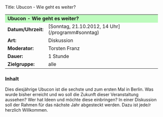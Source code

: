 Title: Ubucon - Wie geht es weiter?

<table border="0" cellpadding="3" cellspacing="0" width="100%">
<tr>
<td colspan="3" style="font-weight: bold; background-color: #bdfbbd;">
Ubucon - Wie geht es weiter?

</td>
</tr>
<tr>
<td style="font-weight: bold;">
Datum/Uhrzeit:

</td>
<td>
[Sonntag, 21.10.2012, 14 Uhr](/programm#sonntag)

</td>
</tr>
<tr>
<td style="font-weight: bold;">
Art:

</td>
<td>
Diskussion

</td>
</tr>
<tr>
<td style="font-weight: bold;">
Moderator:

</td>
<td>
Torsten Franz

</td>
</tr>
<tr>
<td style="font-weight: bold;">
Dauer:

</td>
<td>
1 Stunde

</td>
</tr>
<tr>
<td style="font-weight: bold;">
Zielgruppe:

</td>
<td>
alle

</td>
</tr>
</table>

### Inhalt

Dies diesjährige Ubucon ist die sechste und zum ersten Mal in Berlin.
Was wurde bisher erreicht und wo soll die Zukunft dieser Veranstaltung
aussehen? Wer hat Ideen und möchte diese einbringen? In einer Diskussion
soll der Rahmen für das nächste Jahr abgesteckt werden. Dazu ist jede/r
herzlich Willkommen.
